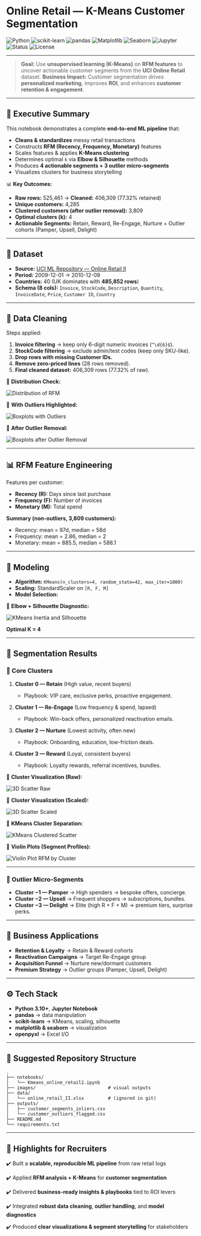 # Online Retail — K-Means Customer Segmentation

![Python](https://img.shields.io/badge/Python-3.10%2B-3776AB?logo=python\&logoColor=white)
![scikit-learn](https://img.shields.io/badge/scikit--learn-1.x-F7931E?logo=scikitlearn\&logoColor=white)
![pandas](https://img.shields.io/badge/pandas-2.x-150458?logo=pandas\&logoColor=white)
![Matplotlib](https://img.shields.io/badge/Matplotlib-3.x-11557C?logo=matplotlib\&logoColor=white)
![Seaborn](https://img.shields.io/badge/Seaborn-0.13-4E9BCD)
![Jupyter](https://img.shields.io/badge/Jupyter-Notebook-F37626?logo=jupyter\&logoColor=white)
![Status](https://img.shields.io/badge/Project-Complete-brightgreen)
![License](https://img.shields.io/badge/License-MIT-lightgrey)

---

> **Goal:** Use **unsupervised learning (K-Means)** on **RFM features** to uncover actionable customer segments from the **UCI Online Retail** dataset.
> **Business Impact:** Customer segmentation drives **personalized marketing**, improves **ROI**, and enhances **customer retention & engagement**.

---

## 🚀 Executive Summary

This notebook demonstrates a complete **end-to-end ML pipeline** that:

* **Cleans & standardizes** messy retail transactions
* Constructs **RFM (Recency, Frequency, Monetary)** features
* Scales features & applies **K-Means clustering**
* Determines optimal `k` via **Elbow & Silhouette** methods
* Produces **4 actionable segments + 3 outlier micro-segments**
* Visualizes clusters for business storytelling

📊 **Key Outcomes:**

* **Raw rows:** 525,461 → **Cleaned:** 406,309 (77.32% retained)
* **Unique customers:** 4,285
* **Clustered customers (after outlier removal):** 3,809
* **Optimal clusters (k):** 4
* **Actionable Segments:** Retain, Reward, Re-Engage, Nurture + Outlier cohorts (Pamper, Upsell, Delight)

---

## 📂 Dataset

* **Source:** [UCI ML Repository — Online Retail II](https://archive.ics.uci.edu/ml/datasets/Online+Retail+II)
* **Period:** 2009-12-01 → 2010-12-09
* **Countries:** 40 (UK dominates with **485,852 rows**)
* **Schema (8 cols):** `Invoice`, `StockCode`, `Description`, `Quantity`, `InvoiceDate`, `Price`, `Customer ID`, `Country`

---

## 🧹 Data Cleaning

Steps applied:

1. **Invoice filtering** → keep only 6-digit numeric invoices (`^\d{6}$`).
2. **StockCode filtering** → exclude admin/test codes (keep only SKU-like).
3. **Drop rows with missing Customer IDs.**
4. **Remove zero-priced lines** (28 rows removed).
5. **Final cleaned dataset:** 406,309 rows (77.32% of raw).

📌 **Distribution Check:**

![Distribution of RFM](./images/monetary%20value%20and%20frequency%20and%20recency%20distribution.png)

📌 **With Outliers Highlighted:**

![Boxplots with Outliers](./images/monetary%20value%20and%20frequency%20and%20recency%20distribution%20box%20plot%20with%20heavy%20outliers.png)

📌 **After Outlier Removal:**

![Boxplots after Outlier Removal](./images/monetary%20value%20and%20frequency%20and%20recency%20distribution%20box%20plot%20after%20seperating%20heavy%20outliers.png)

---

## 📊 RFM Feature Engineering

Features per customer:

* **Recency (R):** Days since last purchase
* **Frequency (F):** Number of invoices
* **Monetary (M):** Total spend

**Summary (non-outliers, 3,809 customers):**

* Recency: mean = 97d, median = 58d
* Frequency: mean = 2.86, median = 2
* Monetary: mean = 885.5, median = 588.1

---

## 🤖 Modeling

* **Algorithm:** `KMeans(n_clusters=4, random_state=42, max_iter=1000)`
* **Scaling:** StandardScaler on `[R, F, M]`
* **Model Selection:**

📌 **Elbow + Silhouette Diagnostic:**

![KMeans Inertia and Silhouette](./images/Kmean%20inertia%20and%20Silhouette%20Scores.png)

**Optimal K = 4**

---

## 🧩 Segmentation Results

### 🔑 Core Clusters

1. **Cluster 0 — Retain** (High value, recent buyers)

   * Playbook: VIP care, exclusive perks, proactive engagement.

2. **Cluster 1 — Re-Engage** (Low frequency & spend, lapsed)

   * Playbook: Win-back offers, personalized reactivation emails.

3. **Cluster 2 — Nurture** (Lowest activity, often new)

   * Playbook: Onboarding, education, low-friction deals.

4. **Cluster 3 — Reward** (Loyal, consistent buyers)

   * Playbook: Loyalty rewards, referral incentives, bundles.

📌 **Cluster Visualization (Raw):**

![3D Scatter Raw](./images/3D%20scatter%20of%20customer%20data.png)

📌 **Cluster Visualization (Scaled):**

![3D Scatter Scaled](./images/3D%20scatter%20of%20customer%20data%20after%20scaling.png)

📌 **KMeans Cluster Separation:**

![KMeans Clustered Scatter](./images/3D%20scatter%20of%20customer%20data%20seperated%20by%20Kmeans%20algorithm.png)

📌 **Violin Plots (Segment Profiles):**

![Violin Plot RFM by Cluster](./images/violin%20plot%20of%20monetary%20value%20,frequency%20and%20recency%20distribution.png)

---

### 🎯 Outlier Micro-Segments

* **Cluster −1 — Pamper** → High spenders → bespoke offers, concierge.
* **Cluster −2 — Upsell** → Frequent shoppers → subscriptions, bundles.
* **Cluster −3 — Delight** → Elite (high R + F + M) → premium tiers, surprise perks.

---

## 💼 Business Applications

* **Retention & Loyalty** → Retain & Reward cohorts
* **Reactivation Campaigns** → Target Re-Engage group
* **Acquisition Funnel** → Nurture new/dormant customers
* **Premium Strategy** → Outlier groups (Pamper, Upsell, Delight)

---

## ⚙️ Tech Stack

* **Python 3.10+**, **Jupyter Notebook**
* **pandas** → data manipulation
* **scikit-learn** → KMeans, scaling, silhouette
* **matplotlib & seaborn** → visualization
* **openpyxl** → Excel I/O

---

## 📁 Suggested Repository Structure

```
.
├── notebooks/
│   └── Kmeans_online_retail2.ipynb
├── images/                           # visual outputs
├── data/
│   └── online_retail_II.xlsx         # (ignored in git)
├── outputs/
│   ├── customer_segments_inliers.csv
│   └── customer_outliers_flagged.csv
├── README.md
└── requirements.txt
```

---

## 🌟 Highlights for Recruiters

✔️ Built a **scalable, reproducible ML pipeline** from raw retail logs

✔️ Applied **RFM analysis + K-Means** for **customer segmentation**

✔️ Delivered **business-ready insights & playbooks** tied to ROI levers

✔️ Integrated **robust data cleaning**, **outlier handling**, and **model diagnostics**

✔️ Produced **clear visualizations & segment storytelling** for stakeholders


